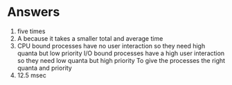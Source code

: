 # Answers

1. five times
2. A because it takes a smaller total and average time
3. CPU bound processes have no user interaction so they need high quanta but low priority
   I/O bound processes have a high user interaction so they need low quanta but high priority
   To give the processes the right quanta and priority
4. 12.5 msec
